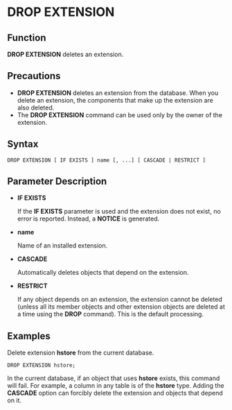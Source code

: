 # DROP EXTENSION<a name="EN-US_TOPIC_0000001127565047"></a>

## Function<a name="section173831846163116"></a>

**DROP EXTENSION**  deletes an extension.

## Precautions<a name="section786041713618"></a>

-   **DROP EXTENSION**  deletes an extension from the database. When you delete an extension, the components that make up the extension are also deleted.
-   The  **DROP EXTENSION**  command can be used only by the owner of the extension.

## Syntax<a name="section1374719912321"></a>

```
DROP EXTENSION [ IF EXISTS ] name [, ...] [ CASCADE | RESTRICT ]
```

## Parameter Description<a name="section62781959163314"></a>

-   **IF EXISTS**

    If the  **IF EXISTS**  parameter is used and the extension does not exist, no error is reported. Instead, a  **NOTICE**  is generated.

-   **name**

    Name of an installed extension.

-   **CASCADE**

    Automatically deletes objects that depend on the extension.

-   **RESTRICT**

    If any object depends on an extension, the extension cannot be deleted \(unless all its member objects and other extension objects are deleted at a time using the  **DROP**  command\). This is the default processing.


## Examples<a name="section14411351193419"></a>

Delete extension  **hstore**  from the current database.

```
DROP EXTENSION hstore;
```

In the current database, if an object that uses  **hstore**  exists, this command will fail. For example, a column in any table is of the  **hstore**  type. Adding the  **CASCADE**  option can forcibly delete the extension and objects that depend on it.

